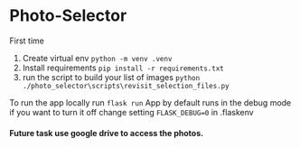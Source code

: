 # Photo-Selector

First time 
1. Create virtual env `python -m venv .venv`
2. Install requirements `pip install -r requirements.txt`
3. run the script to build your list of images `python ./photo_selector\scripts\revisit_selection_files.py`

To run the app locally run `flask run`
App by default runs in the debug mode if you want to turn it off change setting `FLASK_DEBUG=0` in .flaskenv

#### Future task use google drive to access the photos.